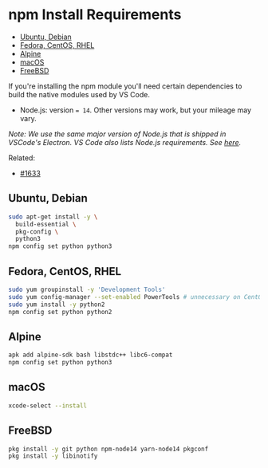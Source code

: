 <!-- START doctoc generated TOC please keep comment here to allow auto update -->
<!-- DON'T EDIT THIS SECTION, INSTEAD RE-RUN doctoc TO UPDATE -->
# npm Install Requirements

- [Ubuntu, Debian](#ubuntu-debian)
- [Fedora, CentOS, RHEL](#fedora-centos-rhel)
- [Alpine](#alpine)
- [macOS](#macos)
- [FreeBSD](#freebsd)

<!-- END doctoc generated TOC please keep comment here to allow auto update -->

If you're installing the npm module you'll need certain dependencies to build the native modules used by VS Code.

- Node.js: version `= 14`. Other versions may work, but your mileage may vary.

_Note: We use the same major version of Node.js that is shipped in VSCode's Electron. VS Code also lists Node.js requirements. See [here](https://github.com/microsoft/vscode/wiki/How-to-Contribute#prerequisites)._

Related:

- [#1633](https://github.com/cdr/code-server/issues/1633)

## Ubuntu, Debian

```bash
sudo apt-get install -y \
  build-essential \
  pkg-config \
  python3
npm config set python python3
```

## Fedora, CentOS, RHEL

```bash
sudo yum groupinstall -y 'Development Tools'
sudo yum config-manager --set-enabled PowerTools # unnecessary on CentOS 7
sudo yum install -y python2
npm config set python python2
```

## Alpine

```bash
apk add alpine-sdk bash libstdc++ libc6-compat
npm config set python python3
```

## macOS

```bash
xcode-select --install
```

## FreeBSD

```sh
pkg install -y git python npm-node14 yarn-node14 pkgconf
pkg install -y libinotify
```
